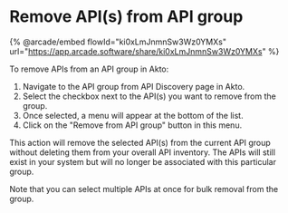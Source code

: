 # Remove API(s) from API group

{% @arcade/embed flowId="ki0xLmJnmnSw3Wz0YMXs" url="https://app.arcade.software/share/ki0xLmJnmnSw3Wz0YMXs" %}

To remove APIs from an API group in Akto:

1. Navigate to the API group from API Discovery page in Akto.
2. Select the checkbox next to the API(s) you want to remove from the group.
3. Once selected, a menu will appear at the bottom of the list.
4. Click on the "Remove from API group" button in this menu.

This action will remove the selected API(s) from the current API group without deleting them from your overall API inventory. The APIs will still exist in your system but will no longer be associated with this particular group.

Note that you can select multiple APIs at once for bulk removal from the group.
